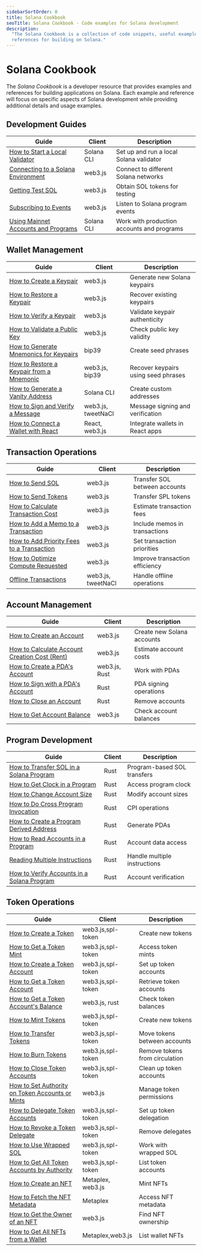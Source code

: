 ```yaml
---
sidebarSortOrder: 0
title: Solana Cookbook
seoTitle: Solana Cookbook - Code examples for Solana development
description:
  "The Solana Cookbook is a collection of code snippets, useful examples, and
  references for building on Solana."
---
```


# Solana Cookbook

The _Solana Cookbook_ is a developer resource that provides examples and
references for building applications on Solana. Each example and reference will
focus on specific aspects of Solana development while providing additional
details and usage examples.

## Development Guides

| Guide                                                                                   | Client     | Description                                |
| --------------------------------------------------------------------------------------- | ---------- | ------------------------------------------ |
| [How to Start a Local Validator](./development/start-local-validator.md)                | Solana CLI | Set up and run a local Solana validator    |
| [Connecting to a Solana Environment](./development/connect-environment.md)              | web3.js    | Connect to different Solana networks       |
| [Getting Test SOL](./development/test-sol.md)                                           | web3.js    | Obtain SOL tokens for testing              |
| [Subscribing to Events](./development/subscribing-events.md)                            | web3.js    | Listen to Solana program events            |
| [Using Mainnet Accounts and Programs](./development/using-mainnet-accounts-programs.md) | Solana CLI | Work with production accounts and programs |

## Wallet Management

| Guide                                                                          | Client             | Description                         |
| ------------------------------------------------------------------------------ | ------------------ | ----------------------------------- |
| [How to Create a Keypair](./wallets/create-keypair.md)                         | web3.js            | Generate new Solana keypairs        |
| [How to Restore a Keypair](./wallets/restore-keypair.md)                       | web3.js            | Recover existing keypairs           |
| [How to Verify a Keypair](./wallets/verify-keypair.md)                         | web3.js            | Validate keypair authenticity       |
| [How to Validate a Public Key](./wallets/check-publickey.md)                   | web3.js            | Check public key validity           |
| [How to Generate Mnemonics for Keypairs](./wallets/generate-mnemonic.md)       | bip39              | Create seed phrases                 |
| [How to Restore a Keypair from a Mnemonic](./wallets/restore-from-mnemonic.md) | web3.js, bip39     | Recover keypairs using seed phrases |
| [How to Generate a Vanity Address](./wallets/generate-vanity-address.md)       | Solana CLI         | Create custom addresses             |
| [How to Sign and Verify a Message](./wallets/sign-message.md)                  | web3.js, tweetNaCl | Message signing and verification    |
| [How to Connect a Wallet with React](./wallets/connect-wallet-react.md)        | React, web3.js     | Integrate wallets in React apps     |

## Transaction Operations

| Guide                                                                            | Client             | Description                    |
| -------------------------------------------------------------------------------- | ------------------ | ------------------------------ |
| [How to Send SOL](./transactions/send-sol.md)                                    | web3.js            | Transfer SOL between accounts  |
| [How to Send Tokens](./transactions/send-tokens.md)                              | web3.js            | Transfer SPL tokens            |
| [How to Calculate Transaction Cost](./transactions/calculate-cost.md)            | web3.js            | Estimate transaction fees      |
| [How to Add a Memo to a Transaction](./transactions/add-memo.md)                 | web3.js            | Include memos in transactions  |
| [How to Add Priority Fees to a Transaction](./transactions/add-priority-fees.md) | web3.js            | Set transaction priorities     |
| [How to Optimize Compute Requested](./transactions/optimize-compute.md)          | web3.js            | Improve transaction efficiency |
| [Offline Transactions](./transactions/offline-transactions.md)                   | web3.js, tweetNaCl | Handle offline operations      |

## Account Management

| Guide                                                                            | Client        | Description                |
| -------------------------------------------------------------------------------- | ------------- | -------------------------- |
| [How to Create an Account](./accounts/create-account.md)                         | web3.js       | Create new Solana accounts |
| [How to Calculate Account Creation Cost (Rent)](./accounts/calculate-account.md) | web3.js       | Estimate account costs     |
| [How to Create a PDA's Account](./accounts/create-pda.md)                        | web3.js, Rust | Work with PDAs             |
| [How to Sign with a PDA's Account](./accounts/sign-with-pda.md)                  | Rust          | PDA signing operations     |
| [How to Close an Account](./accounts/close-account.md)                           | Rust          | Remove accounts            |
| [How to Get Account Balance](./accounts/get-account-balance.md)                  | web3.js       | Check account balances     |

## Program Development

| Guide                                                                        | Client | Description                  |
| ---------------------------------------------------------------------------- | ------ | ---------------------------- |
| [How to Transfer SOL in a Solana Program](./programs/transfer-sol.md)        | Rust   | Program-based SOL transfers  |
| [How to Get Clock in a Program](./programs/clock.md)                         | Rust   | Access program clock         |
| [How to Change Account Size](./programs/change-account-size.md)              | Rust   | Modify account sizes         |
| [How to Do Cross Program Invocation](./programs/cross-program-invocation.md) | Rust   | CPI operations               |
| [How to Create a Program Derived Address](./programs/create-pda.md)          | Rust   | Generate PDAs                |
| [How to Read Accounts in a Program](./programs/read-accounts.md)             | Rust   | Account data access          |
| [Reading Multiple Instructions](./programs/read-multiple-instructions.md)    | Rust   | Handle multiple instructions |
| [How to Verify Accounts in a Solana Program](./programs/verify-accounts.md)  | Rust   | Account verification         |

## Token Operations

| Guide                                                                                     | Client            | Description                    |
| ----------------------------------------------------------------------------------------- | ----------------- | ------------------------------ |
| [How to Create a Token](./tokens/create-token.md)                                         | web3.js,spl-token | Create new tokens              |
| [How to Get a Token Mint](./tokens/get-token-mint.md)                                     | web3.js,spl-token | Access token mints             |
| [How to Create a Token Account](./tokens/create-token-account.md)                         | web3.js,spl-token | Set up token accounts          |
| [How to Get a Token Account](./tokens/get-token-account.md)                               | web3.js,spl-token | Retrieve token accounts        |
| [How to Get a Token Account's Balance](./tokens/get-token-balance.md)                     | web3.js, rust     | Check token balances           |
| [How to Mint Tokens](./tokens/mint-tokens.md)                                             | web3.js,spl-token | Create new tokens              |
| [How to Transfer Tokens](./tokens/transfer-tokens.md)                                     | web3.js,spl-token | Move tokens between accounts   |
| [How to Burn Tokens](./tokens/burn-tokens.md)                                             | web3.js,spl-token | Remove tokens from circulation |
| [How to Close Token Accounts](./tokens/close-token-accounts.md)                           | web3.js,spl-token | Clean up token accounts        |
| [How to Set Authority on Token Accounts or Mints](./tokens/set-update-token-authority.md) | web3.js           | Manage token permissions       |
| [How to Delegate Token Accounts](./tokens/approve-token-delegate.md)                      | web3.js,spl-token | Set up token delegation        |
| [How to Revoke a Token Delegate](./tokens/revoke-token-delegate.md)                       | web3.js,spl-token | Remove delegates               |
| [How to Use Wrapped SOL](./tokens/manage-wrapped-sol.md)                                  | web3.js,spl-token | Work with wrapped SOL          |
| [How to Get All Token Accounts by Authority](./tokens/get-all-token-accounts.md)          | web3.js,spl-token | List token accounts            |
| [How to Create an NFT](./tokens/create-nft.md)                                            | Metaplex, web3.js | Mint NFTs                      |
| [How to Fetch the NFT Metadata](./tokens/fetch-nft-metadata.md)                           | Metaplex          | Access NFT metadata            |
| [How to Get the Owner of an NFT](./tokens/get-nft-owner.md)                               | web3.js           | Find NFT ownership             |
| [How to Get All NFTs from a Wallet](./tokens/fetch-all-nfts.md)                           | Metaplex,web3.js  | List wallet NFTs               |
